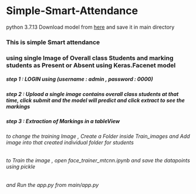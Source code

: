 # Simple-Smart-Attendance
python 3.7.13
Download model from [here](https://drive.google.com/drive/folders/1pwQ3H4aJ8a6yyJHZkTwtjcL4wYWQb7bn) and save it in main directory

### This is simple Smart attendance 
### using single Image of Overall class Students and marking students as Present or Absent using Keras.Facenet model 

##### step 1 : LOGIN using (username : admin , password : 0000)
##### step 2 : Upload a single image contains overall class students at that time, click submit and the model will predict and click extract to see the markings
##### step 3 : Extraction of Markings in a tableView


###### to change the training Image , Create a Folder inside Train_images and Add image into that created individual folder for students
###### to Train the image , open face_trainer_mtcnn.ipynb and save the datapoints using pickle
###### and Run the app.py from main/app.py
